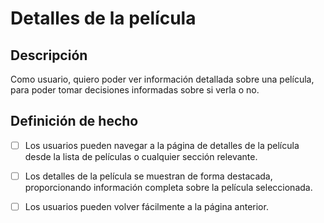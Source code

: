 # Detalles de la película

## Descripción

Como usuario, quiero poder ver información detallada sobre una película, para poder tomar decisiones informadas sobre si verla o no.

## Definición de hecho

- [ ] Los usuarios pueden navegar a la página de detalles de la película desde la lista de películas o cualquier sección relevante.

- [ ] Los detalles de la película se muestran de forma destacada, proporcionando información completa sobre la película seleccionada.

- [ ] Los usuarios pueden volver fácilmente a la página anterior.

